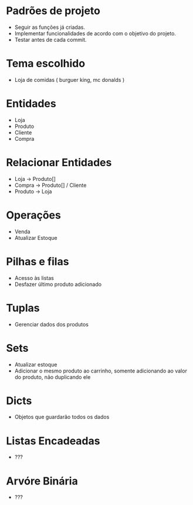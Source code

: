 # Padrões de projeto
- Seguir as funções já criadas.
- Implementar funcionalidades de acordo com o objetivo do projeto.
- Testar antes de cada commit.

# Tema escolhido
- Loja de comidas ( burguer king, mc donalds )

# Entidades
- Loja
- Produto
- Cliente
- Compra

# Relacionar Entidades
- Loja -> Produto[]
- Compra -> Produto[] / Cliente
- Produto -> Loja

# Operações
- Venda
- Atualizar Estoque

# Pilhas e filas
- Acesso às listas
- Desfazer último produto adicionado

# Tuplas
- Gerenciar dados dos produtos

# Sets
- Atualizar estoque
- Adicionar o mesmo produto ao carrinho, somente adicionando ao valor do produto, não duplicando ele

# Dicts
- Objetos que guardarão todos os dados

# Listas Encadeadas
- ???

# Arvóre Binária
- ???
